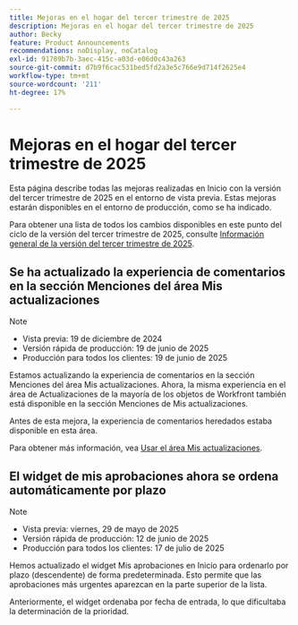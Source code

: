 ```yaml
---
title: Mejoras en el hogar del tercer trimestre de 2025
description: Mejoras en el hogar del tercer trimestre de 2025
author: Becky
feature: Product Announcements
recommendations: noDisplay, noCatalog
exl-id: 91789b7b-3aec-415c-a03d-e06d0c43a263
source-git-commit: d7b9f6cac531bed5fd2a3e5c766e9d714f2625e4
workflow-type: tm+mt
source-wordcount: '211'
ht-degree: 17%

---
```


# Mejoras en el hogar del tercer trimestre de 2025

Esta página describe todas las mejoras realizadas en Inicio con la versión del tercer trimestre de 2025 en el entorno de vista previa. Estas mejoras estarán disponibles en el entorno de producción, como se ha indicado.

Para obtener una lista de todos los cambios disponibles en este punto del ciclo de la versión del tercer trimestre de 2025, consulte [Información general de la versión del tercer trimestre de 2025](/help/quicksilver/product-announcements/product-releases/25-q3-release-activity/25-q3-release-overview.md).

## Se ha actualizado la experiencia de comentarios en la sección Menciones del área Mis actualizaciones

>[!NOTE]
>
>* Vista previa: 19 de diciembre de 2024
>* Versión rápida de producción: 19 de junio de 2025
>* Producción para todos los clientes: 19 de junio de 2025

Estamos actualizando la experiencia de comentarios en la sección Menciones del área Mis actualizaciones. Ahora, la misma experiencia en el área de Actualizaciones de la mayoría de los objetos de Workfront también está disponible en la sección Menciones de Mis actualizaciones.

Antes de esta mejora, la experiencia de comentarios heredados estaba disponible en esta área.

Para obtener más información, vea [Usar el área Mis actualizaciones](/help/quicksilver/workfront-basics/using-home/using-the-home-area/my-updates-area.md).

## El widget de mis aprobaciones ahora se ordena automáticamente por plazo

>[!NOTE]
>
>* Vista previa: viernes, 29 de mayo de 2025
>* Versión rápida de producción: 12 de junio de 2025
>* Producción para todos los clientes: 17 de julio de 2025

Hemos actualizado el widget Mis aprobaciones en Inicio para ordenarlo por plazo (descendente) de forma predeterminada. Esto permite que las aprobaciones más urgentes aparezcan en la parte superior de la lista.

Anteriormente, el widget ordenaba por fecha de entrada, lo que dificultaba la determinación de la prioridad.
